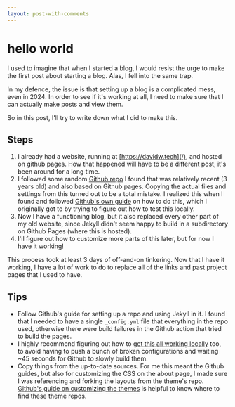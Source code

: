 ```yaml
---
layout: post-with-comments
---
```


# hello world

I used to imagine that when I started a blog, I would resist the urge to make the first post about starting a blog.
Alas, I fell into the same trap.

In my defence, the issue is that setting up a blog is a complicated mess, even in 2024.
In order to see if it's working at all, I need to make sure that I can actually make posts and view them.

So in this post, I'll try to write down what I did to make this.

## Steps

1. I already had a website, running at [https://davidw.tech](/), and hosted on github pages.
   How that happened will have to be a different post, it's been around for a long time.
1. I followed some random [Github repo](https://github.com/chadbaldwin/simple-blog-bootstrap) I found that was relatively recent (3 years old) and also based on Github pages.
   Copying the actual files and settings from this turned out to be a total mistake.
   I realized this when I found and followed [Github's own guide](https://docs.github.com/en/pages/setting-up-a-github-pages-site-with-jekyll/creating-a-github-pages-site-with-jekyll) on how to do this, which I originally got to by trying to figure out how to test this locally.
1. Now I have a functioning blog, but it also replaced every other part of my old website, since Jekyll didn't seem happy to build in a subdirectory on Github Pages (where this is hosted).
1. I'll figure out how to customize more parts of this later, but for now I have it working!

This process took at least 3 days of off-and-on tinkering. Now that I have it working, I have a lot of work to do to replace all of the links and past project pages that I used to have.

## Tips

- Follow Github's guide for setting up a repo and using Jekyll in it.
  I found that I needed to have a single `_config.yml` file that everything in the repo used, otherwise there were build failures in the Github action that tried to build the pages.
- I highly recommend figuring out how to [get this all working locally](https://docs.github.com/en/pages/setting-up-a-github-pages-site-with-jekyll/testing-your-github-pages-site-locally-with-jekyll) too, to avoid having to push a bunch of broken configurations and waiting ~45 seconds for Github to slowly build them.
- Copy things from the up-to-date sources.
  For me this meant the Github guides, but also for customizing the CSS on the about page, I made sure I was referencing and forking the layouts from the theme's repo.
  [Github's guide on customizing the themes](https://docs.github.com/en/pages/setting-up-a-github-pages-site-with-jekyll/adding-a-theme-to-your-github-pages-site-using-jekyll) is helpful to know where to find these theme repos.
